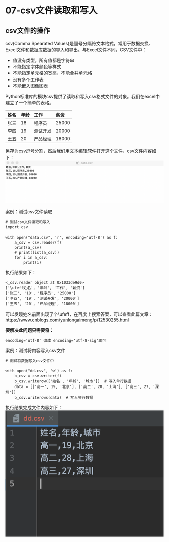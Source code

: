 # 07-csv文件读取和写入


## csv文件的操作


csv(Comma Spearated Values)是逗号分隔符文本格式，常用于数据交换、Excel文件和数据库数据的导入和导出。与Excel文件不同，CSV文件中：

- 值没有类型，所有值都是字符串
- 不能指定字体颜色等样式
- 不能指定单元格的宽高，不能合并单元格
- 没有多个工作表
- 不能嵌入图像图表


Python标准库的模块csv提供了读取和写入csv格式文件的对象。我们在excel中建立了一个简单的表格。

| 姓名 | 年龄 | 工作    | 薪资   |
| :-- | :-- | :------ | :---- |
| 张三 | 18  | 程序员   | 25000 |
| 李四 | 19  | 测试开发 | 20000 |
| 王五 | 20  | 产品经理 | 18000 |

另存为csv逗号分割，然后我们用文本编辑软件打开这个文件，csv文件内容如下：
![](_v_images/20201110212435851_704791871.png)



案例：测试csv文件读取

```
# 测试csv文件读取和写入
import csv

with open("data.csv", 'r', encoding='utf-8') as f:
    a_csv = csv.reader(f)
    print(a_csv)
    # print(list(a_csv))
    for i in a_csv:
        print(i)

```

执行结果如下：
```
<_csv.reader object at 0x1033de9d0>
['\ufeff姓名', '年龄', '工作', '薪资']
['张三', '18', '程序员', '25000']
['李四', '19', '测试开发', '20000']
['王五', '20', '产品经理', '18000']
```

可以发现姓名前面出现了个\ufeff，在百度上搜索答案，可以查看此篇文章：https://www.cnblogs.com/yunlongaimeng/p/12530255.html

**要解决此问题只需要将：**
```
encoding='utf-8' 改成 encoding='utf-8-sig'即可
```


案例：测试将内容写入csv文件

```
# 测试将数据写入csv文件中

with open("dd.csv", 'w') as f:
    b_csv = csv.writer(f)
    b_csv.writerow(['姓名', '年龄', '城市'])  # 写入单行数据
    data = [['高一', 19, '北京'], ['高二', 28, '上海'], ['高三', 27, '深圳']]
    b_csv.writerows(data)  # 写入多行数据
```



执行结果完成文件内容如下：
![](_v_images/20201110214958848_2064662692.png)